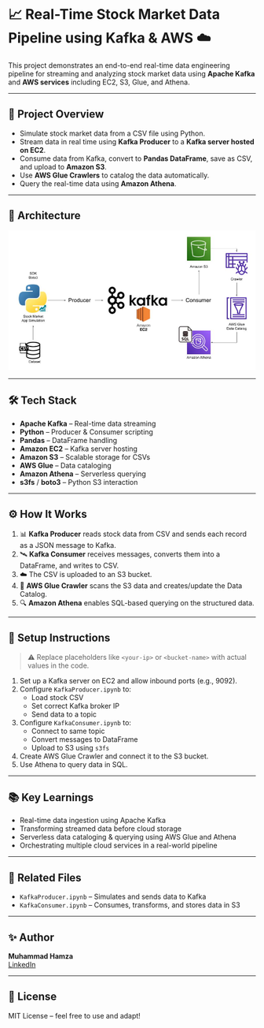 # 📈 Real-Time Stock Market Data Pipeline using Kafka & AWS ☁️

This project demonstrates an end-to-end real-time data engineering pipeline for streaming and analyzing stock market data using **Apache Kafka** and **AWS services** including EC2, S3, Glue, and Athena.

---

## 🧠 Project Overview

- Simulate stock market data from a CSV file using Python.
- Stream data in real time using **Kafka Producer** to a **Kafka server hosted on EC2**.
- Consume data from Kafka, convert to **Pandas DataFrame**, save as CSV, and upload to **Amazon S3**.
- Use **AWS Glue Crawlers** to catalog the data automatically.
- Query the real-time data using **Amazon Athena**.

---

## 📌 Architecture

![Architecture Diagram](./Architecture.jpg)  <!-- Replace with actual image path if hosted -->

---

## 🛠️ Tech Stack

- **Apache Kafka** – Real-time data streaming
- **Python** – Producer & Consumer scripting
- **Pandas** – DataFrame handling
- **Amazon EC2** – Kafka server hosting
- **Amazon S3** – Scalable storage for CSVs
- **AWS Glue** – Data cataloging
- **Amazon Athena** – Serverless querying
- **s3fs** / **boto3** – Python S3 interaction

---

## ⚙️ How It Works

1. 📊 **Kafka Producer** reads stock data from CSV and sends each record as a JSON message to Kafka.
2. 🛰️ **Kafka Consumer** receives messages, converts them into a DataFrame, and writes to CSV.
3. ☁️ The CSV is uploaded to an S3 bucket.
4. 🔄 **AWS Glue Crawler** scans the S3 data and creates/update the Data Catalog.
5. 🔍 **Amazon Athena** enables SQL-based querying on the structured data.

---

## 🚀 Setup Instructions

> ⚠️ Replace placeholders like `<your-ip>` or `<bucket-name>` with actual values in the code.

1. Set up a Kafka server on EC2 and allow inbound ports (e.g., 9092).
2. Configure `KafkaProducer.ipynb` to:
   - Load stock CSV
   - Set correct Kafka broker IP
   - Send data to a topic
3. Configure `KafkaConsumer.ipynb` to:
   - Connect to same topic
   - Convert messages to DataFrame
   - Upload to S3 using `s3fs`
4. Create AWS Glue Crawler and connect it to the S3 bucket.
5. Use Athena to query data in SQL.

---

## 📚 Key Learnings

- Real-time data ingestion using Apache Kafka
- Transforming streamed data before cloud storage
- Serverless data cataloging & querying using AWS Glue and Athena
- Orchestrating multiple cloud services in a real-world pipeline

---

## 📎 Related Files

- `KafkaProducer.ipynb` – Simulates and sends data to Kafka
- `KafkaConsumer.ipynb` – Consumes, transforms, and stores data in S3

---

## ✨ Author

**Muhammad Hamza**  
[LinkedIn](https://www.linkedin.com/in/-muhammad-hamza/)

---

## 🏁 License

MIT License – feel free to use and adapt!
